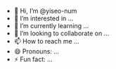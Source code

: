 - 👋 Hi, I’m @yiseo-num
- 👀 I’m interested in ...
- 🌱 I’m currently learning ...
- 💞️ I’m looking to collaborate on ...
- 📫 How to reach me ...
- 😄 Pronouns: ...
- ⚡ Fun fact: ...

<!---
yiseo-num/yiseo-num is a ✨ special ✨ repository because its `README.md` (this file) appears on your GitHub profile.
You can click the Preview link to take a look at your changes.
--->
